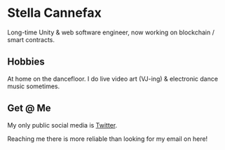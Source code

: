 # Stella Cannefax 

Long-time Unity & web software engineer, now working on blockchain / smart contracts.

## Hobbies

At home on the dancefloor.  I do live video art (VJ-ing) & electronic dance music sometimes.  

## Get @ Me

My only public social media is [Twitter](https://twitter.com/simulacracid).  
 
Reaching me there is more reliable than looking for my email on here! 
